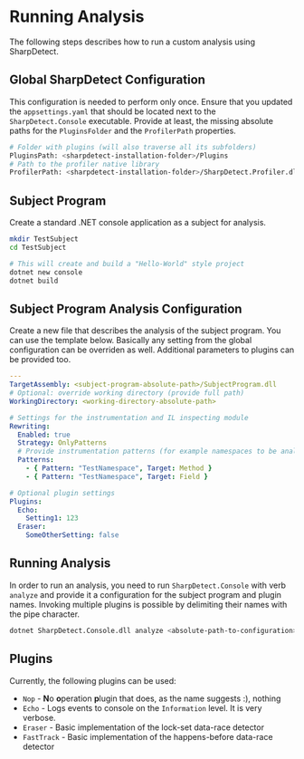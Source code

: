 # Running Analysis

The following steps describes how to run a custom analysis using SharpDetect.

## Global SharpDetect Configuration

This configuration is needed to perform only once. Ensure that you updated the `appsettings.yaml` that should be located next to the `SharpDetect.Console` executable. Provide at least, the missing absolute paths for the `PluginsFolder` and the `ProfilerPath` properties. 

```bash
# Folder with plugins (will also traverse all its subfolders)
PluginsPath: <sharpdetect-installation-folder>/Plugins
# Path to the profiler native library
ProfilerPath: <sharpdetect-installation-folder>/SharpDetect.Profiler.dll
```

## Subject Program

Create a standard .NET console application as a subject for analysis.

```bash
mkdir TestSubject
cd TestSubject

# This will create and build a "Hello-World" style project
dotnet new console
dotnet build
```

## Subject Program Analysis Configuration

Create a new file that describes the analysis of the subject program. You can use the template below. Basically any setting from the global configuration can be overriden as well. Additional parameters to plugins can be provided too.

```yaml
---
TargetAssembly: <subject-program-absolute-path>/SubjectProgram.dll
# Optional: override working directory (provide full path)
WorkingDirectory: <working-directory-absolute-path>

# Settings for the instrumentation and IL inspecting module
Rewriting:
  Enabled: true
  Strategy: OnlyPatterns
  # Provide instrumentation patterns (for example namespaces to be analyzed)
  Patterns:
    - { Pattern: "TestNamespace", Target: Method }
    - { Pattern: "TestNamespace", Target: Field }

# Optional plugin settings
Plugins:
  Echo:
    Setting1: 123
  Eraser:
    SomeOtherSetting: false
```

## Running Analysis

In order to run an analysis, you need to run `SharpDetect.Console` with verb `analyze` and provide it a configuration for the subject program and plugin names. Invoking multiple plugins is possible by delimiting their names with the pipe character.

```bash
dotnet SharpDetect.Console.dll analyze <absolute-path-to-configuration> Echo|Eraser
```

## Plugins

Currently, the following plugins can be used:
* `Nop` - **N**o **o**peration **p**lugin that does, as the name suggests :), nothing
* `Echo` - Logs events to console on the `Information` level. It is very verbose.
* `Eraser` - Basic implementation of the lock-set data-race detector
* `FastTrack` - Basic implementation of the happens-before data-race detector